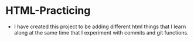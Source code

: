 # HTML-Practicing
- I have created this project to be adding different html things that I learn along at the same time that I experiment with commits and git functions.
